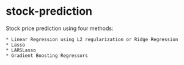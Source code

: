 # stock-prediction

Stock price prediction using four methods:

    * Linear Regression using L2 regularization or Ridge Regression
    * Lasso
    * LARSLasso
    * Gradient Boosting Regressors
